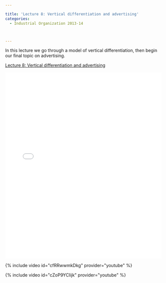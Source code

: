```yaml
---

title: 'Lecture 8: Vertical differentiation and advertising'
categories:
  - Industrial Organization 2013-14



---
```

In this lecture we go through a model of vertical differentiation, then begin our final topic on advertising.  

 

<a href="https://www.scribd.com/doc/189823652/Lecture-8-Vertical-differentiation-and-advertising"  title="View Lecture 8: Vertical differentiation and advertising on Scribd">Lecture 8: Vertical differentiation and advertising</a>

<iframe data-aspect-ratio="undefined" data-auto-height="false" frameborder="0" height="600" scrolling="no" src="//www.scribd.com/embeds/189823652/content?start_page=1&amp;view_mode=slideshow&amp;show_recommendations=false" width="100%"></iframe> 

 



{% include video id="cfRRwwmkDkg" provider="youtube" %}



 

 



{% include video id="cZoP9YCIijk" provider="youtube" %}



